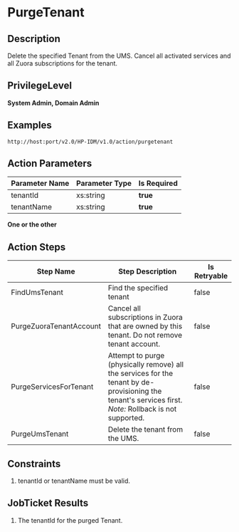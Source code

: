 # PurgeTenant

## Description ##

Delete the specified Tenant from the UMS. Cancel all activated services and all Zuora subscriptions for the tenant.

## PrivilegeLevel ##

**System Admin, Domain Admin**

## Examples ##

	http://host:port/v2.0/HP-IDM/v1.0/action/purgetenant

## Action Parameters ##

| Parameter Name	| Parameter Type	| Is Required	|
| ---------------	| ------------------	| -------------	|
| tenantId 	| xs:string 	| **true** 	|
| tenantName 	| xs:string 	| **true** 	|

**One or the other**

## Action Steps ##
| Step Name 	| Step Description 	| Is Retryable 	|
| ---------- 	| ----------------- 	| ------------ 	|
| FindUmsTenant 	| Find the specified tenant 	| false 	|
| PurgeZuoraTenantAccount 	| Cancel all subscriptions in Zuora that are owned by this tenant. Do not remove tenant account. 	| false 	|
| PurgeServicesForTenant 	| Attempt to purge (physically remove) all the services for the tenant by de-provisioning the tenant's services first. *Note:* Rollback is not supported. 	| false 	|
| PurgeUmsTenant 	| Delete the tenant from the UMS. 	| false 	|

## Constraints ##

1. tenantId or tenantName must be valid.

## JobTicket Results ##

1. The tenantId for the purged Tenant.
